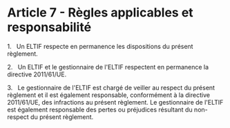 # Article 7 - Règles applicables et responsabilité


1.   Un ELTIF respecte en permanence les dispositions du présent règlement.

2.   Un ELTIF et le gestionnaire de l'ELTIF respectent en permanence la directive 2011/61/UE.

3.   Le gestionnaire de l'ELTIF est chargé de veiller au respect du présent règlement et il est également responsable, conformément à la directive 2011/61/UE, des infractions au présent règlement. Le gestionnaire de l'ELTIF est également responsable des pertes ou préjudices résultant du non-respect du présent règlement.
